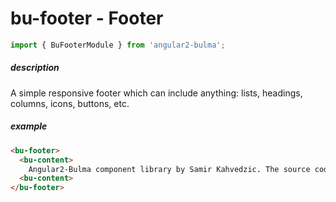 
# bu-footer - Footer

```typescript
import { BuFooterModule } from 'angular2-bulma';
```

##### description
A simple responsive footer which can include anything: lists, headings, columns, icons, buttons, etc.

##### example
```html
<bu-footer>
  <bu-content>
    Angular2-Bulma component library by Samir Kahvedzic. The source code is licensed MIT.
  <bu-content>
</bu-footer>
```
